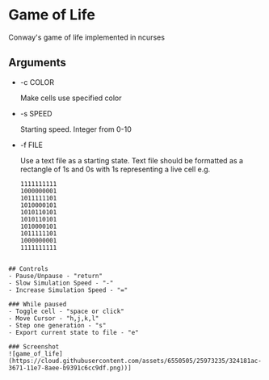 # Game of Life

Conway's game of life implemented in ncurses

## Arguments
- -c COLOR

  Make cells use specified color
- -s SPEED

  Starting speed. Integer from 0-10
- -f FILE

  Use a text file as a starting state.
  Text file should be formatted as a rectangle of 1s and 0s with 1s representing a live cell e.g.

  ```
  1111111111
  1000000001
  1011111101
  1010000101
  1010110101
  1010110101
  1010000101
  1011111101
  1000000001
  1111111111
```

## Controls
- Pause/Unpause - "return"
- Slow Simulation Speed - "-"
- Increase Simulation Speed - "="

### While paused
- Toggle cell - "space or click"
- Move Cursor - "h,j,k,l"
- Step one generation - "s"
- Export current state to file - "e"

### Screenshot
![game_of_life](https://cloud.githubusercontent.com/assets/6550505/25973235/324181ac-3671-11e7-8aee-b9391c6cc9df.png))]
